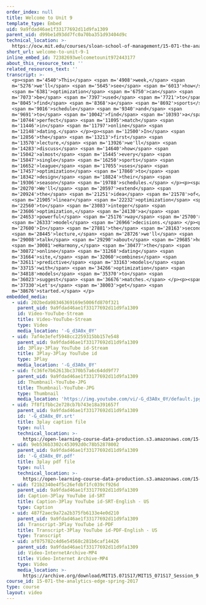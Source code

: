 ```yaml
---
order_index: null
title: Welcome to Unit 9
template_type: Embed
uid: 9a9fdad46ae1f33177692d11d9fa1309
parent_uid: d99be1d93dd7fc0a70ba351d93404d9c
technical_location: >-
  https://ocw.mit.edu/courses/sloan-school-of-management/15-071-the-analytics-edge-spring-2017/integer-optimization/welcome-to-unit-9/welcome-to-unit-9-1
short_url: welcome-to-unit-9-1
inline_embed_id: 72382693welcometounit972443177
about_this_resource_text: ''
related_resources_text: ''
transcript: >-
  <p><span m='4540'>This</span> <span m='4908'>week,</span> <span
  m='5276'>we'll</span> <span m='5645'>see</span> <span m='6013'>how</span>
  <span m='6381'>optimization</span> <span m='6750'>can</span> <span
  m='7073'>be</span> <span m='7397'>used</span> <span m='7721'>to</span> <span
  m='8045'>find</span> <span m='8368'>a</span> <span m='8692'>sports</span>
  <span m='9016'>schedule</span> <span m='9340'>and</span> <span
  m='9691'>to</span> <span m='10042'>find</span> <span m='10393'>a</span> <span
  m='10744'>perfect</span> <span m='11095'>match</span> <span
  m='11446'>in</span> <span m='11797'>online</span> <span
  m='12148'>dating.</span> </p><p><span m='12500'>In</span> <span
  m='12856'>the</span> <span m='13213'>first</span> <span
  m='13570'>lecture,</span> <span m='13926'>we'll</span> <span
  m='14283'>discuss</span> <span m='14640'>how</span> <span
  m='15042'>almost</span> <span m='15445'>every</span> <span
  m='15847'>single</span> <span m='16250'>sports</span> <span
  m='16652'>league</span> <span m='17055'>uses</span> <span
  m='17457'>optimization</span> <span m='17860'>to</span> <span
  m='18342'>design</span> <span m='18824'>their</span> <span
  m='19306'>season</span> <span m='19788'>schedules.</span> </p><p><span
  m='20270'>We'll</span> <span m='20597'>extend</span> <span
  m='20924'>the</span> <span m='21251'>idea</span> <span m='21578'>of</span>
  <span m='21905'>linear</span> <span m='22232'>optimization</span> <span
  m='22560'>to</span> <span m='23083'>integer</span> <span
  m='23606'>optimization,</span> <span m='24130'>a</span> <span
  m='24653'>powerful</span> <span m='25176'>way</span> <span m='25700'>to</span>
  <span m='26333'>model</span> <span m='26966'>decisions.</span> </p><p><span
  m='27600'>In</span> <span m='27881'>the</span> <span m='28163'>second</span>
  <span m='28445'>lecture,</span> <span m='28726'>we'll</span> <span
  m='29008'>talk</span> <span m='29290'>about</span> <span m='29685'>how</span>
  <span m='30081'>eHarmony,</span> <span m='30477'>the</span> <span
  m='30872'>online</span> <span m='31268'>dating</span> <span
  m='31664'>site,</span> <span m='32060'>combines</span> <span
  m='32611'>predictive</span> <span m='33163'>models</span> <span
  m='33715'>with</span> <span m='34266'>optimization</span> <span
  m='34818'>models</span> <span m='35370'>to</span> <span
  m='36023'>suggest</span> <span m='36676'>matches.</span> </p><p><span
  m='37330'>Let's</span> <span m='38003'>get</span> <span
  m='38676'>started.</span> </p>
embedded_media:
  - uid: 202beda98346369169e5006fd870f321
    parent_uid: 9a9fdad46ae1f33177692d11d9fa1309
    id: Video-YouTube-Stream
    title: Video-YouTube-Stream
    type: Video
    media_location: '-G_d3A0x_0Y'
  - uid: 7af4e3efef5948cc2259315bb157e548
    parent_uid: 9a9fdad46ae1f33177692d11d9fa1309
    id: 3Play-3Play YouTube id-Stream
    title: 3Play-3Play YouTube id
    type: 3Play
    media_location: '-G_d3A0x_0Y'
  - uid: fc36fe7b62613bc370b57a6c64dd9f77
    parent_uid: 9a9fdad46ae1f33177692d11d9fa1309
    id: Thumbnail-YouTube-JPG
    title: Thumbnail-YouTube-JPG
    type: Thumbnail
    media_location: 'https://img.youtube.com/vi/-G_d3A0x_0Y/default.jpg'
  - uid: 7f8f1fbbc2e728cb7b743e18a391657f
    parent_uid: 9a9fdad46ae1f33177692d11d9fa1309
    id: '-G_d3A0x_0Y.srt'
    title: 3play caption file
    type: null
    technical_location: >-
      https://open-learning-course-data-production.s3.amazonaws.com/15-071-the-analytics-edge-spring-2017/7f8f1fbbc2e728cb7b743e18a391657f_-G_d3A0x_0Y.srt
  - uid: 9eb536b3302c453092d0c78b52878002
    parent_uid: 9a9fdad46ae1f33177692d11d9fa1309
    id: '-G_d3A0x_0Y.pdf'
    title: 3play pdf file
    type: null
    technical_location: >-
      https://open-learning-course-data-production.s3.amazonaws.com/15-071-the-analytics-edge-spring-2017/9eb536b3302c453092d0c78b52878002_-G_d3A0x_0Y.pdf
  - uid: f21b2340e4f5c26efdbf1fc039cf926d
    parent_uid: 9a9fdad46ae1f33177692d11d9fa1309
    id: Caption-3Play YouTube id-SRT
    title: Caption-3Play YouTube id-SRT-English - US
    type: Caption
  - uid: 487f2aec9a72a2b375fb6133e4e0d210
    parent_uid: 9a9fdad46ae1f33177692d11d9fa1309
    id: Transcript-3Play YouTube id-PDF
    title: Transcript-3Play YouTube id-PDF-English - US
    type: Transcript
  - uid: af075782c4d6e54568c281b6caf14426
    parent_uid: 9a9fdad46ae1f33177692d11d9fa1309
    id: Video-InternetArchive-MP4
    title: Video-Internet Archive-MP4
    type: Video
    media_location: >-
      https://archive.org/download/MIT15.071S17/MIT15_071S17_Session_9.1.01_300k.mp4
course_id: 15-071-the-analytics-edge-spring-2017
type: course
layout: video
---
```

